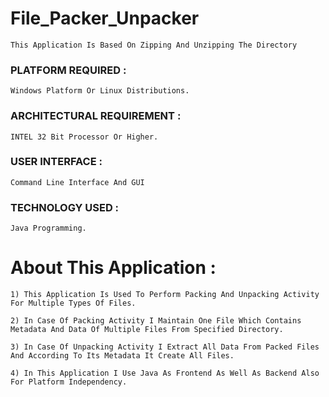 # File_Packer_Unpacker

```This Application Is Based On Zipping And Unzipping The Directory```

### PLATFORM REQUIRED :   
```Windows Platform Or Linux Distributions.```
### ARCHITECTURAL REQUIREMENT :  
```INTEL 32 Bit Processor Or Higher.```
### USER INTERFACE :             
```Command Line Interface And GUI```
### TECHNOLOGY USED : 
```Java Programming.```

# About This Application :

```1) This Application Is Used To Perform Packing And Unpacking Activity For Multiple Types Of Files. ```

```2) In Case Of Packing Activity I Maintain One File Which Contains Metadata And Data Of Multiple Files From Specified Directory. ```

```3) In Case Of Unpacking Activity I Extract All Data From Packed Files And According To Its Metadata It Create All Files. ```

```4) In This Application I Use Java As Frontend As Well As Backend Also For Platform Independency. ```
